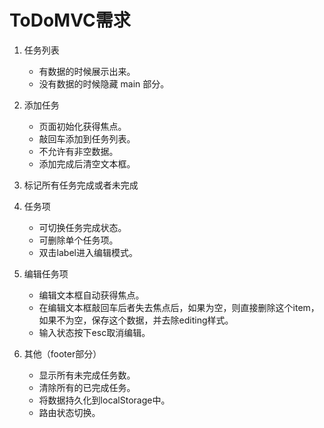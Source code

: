 # ToDoMVC需求

1. 任务列表
    - 有数据的时候展示出来。
    - 没有数据的时候隐藏 main 部分。

2. 添加任务
    - 页面初始化获得焦点。
    - 敲回车添加到任务列表。
    - 不允许有非空数据。
    - 添加完成后清空文本框。

3. 标记所有任务完成或者未完成

4. 任务项
    - 可切换任务完成状态。
    - 可删除单个任务项。
    - 双击label进入编辑模式。

5. 编辑任务项
    - 编辑文本框自动获得焦点。
    - 在编辑文本框敲回车后者失去焦点后，如果为空，则直接删除这个item，如果不为空，保存这个数据，并去除editing样式。
    - 输入状态按下esc取消编辑。

6. 其他（footer部分）
    - 显示所有未完成任务数。
    - 清除所有的已完成任务。
    - 将数据持久化到localStorage中。
    - 路由状态切换。
